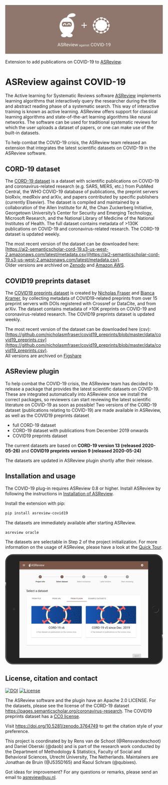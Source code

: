 ![ASReview for COVID19](https://github.com/asreview/asreview/blob/master/images/intro-covid19-small.png?raw=true)

Extension to add publications on COVID-19 to [ASReview](https://github.com/asreview/asreview).

# ASReview against COVID-19
The Active learning for Systematic Reviews software [ASReview](https://github.com/asreview/asreview) implements learning algorithms that interactively query the researcher during the title and abstract reading phase of a systematic search. This way of interactive training is known as active learning. ASReview offers support for classical learning algorithms and state-of-the-art learning algorithms like neural networks. The software can be used for traditional systematic reviews for which the user uploads a dataset of papers, or one can make use of the built-in datasets. 

To help combat the COVID-19 crisis, the ASReview team released an extension that integrates the latest scientific datasets on COVID-19 in the ASReview software.

## CORD-19 dataset
The [CORD-19 dataset](https://pages.semanticscholar.org/coronavirus-research) is a dataset with scientific publications on COVID-19 and coronavirus-related research (e.g. SARS, MERS, etc.) from PubMed Central, the WHO COVID-19 database of publications, the preprint servers bioRxiv, medRxiv and arXiv, and papers contributed by specific publishers (currently Elsevier). The dataset is compiled and maintained by a collaboration of the Allen Institute for AI, the Chan Zuckerberg Initiative, Georgetown University’s Center for Security and Emerging Technology, Microsoft Research, and the National Library of Medicine of the National Institutes of Health. The full dataset contains metadata of >130K publications on COVID-19 and coronavirus-related research. The CORD-19 dataset is updated weekly.

The most recent version of the dataset can be downloaded here:  
[https://ai2-semanticscholar-cord-19.s3-us-west-2.amazonaws.com/latest/metadata.csv](https://ai2-semanticscholar-cord-19.s3-us-west-2.amazonaws.com/latest/metadata.csv).  
Older versions are archived on [Zenodo](https://doi.org/10.5281/zenodo.3715505) and [Amazon AWS](https://ai2-semanticscholar-cord-19.s3-us-west-2.amazonaws.com/historical_releases.html).

## COVID19 preprints dataset
The [COVID19 preprints dataset](https://github.com/nicholasmfraser/covid19_preprints) is created by [Nicholas Fraser](https://github.com/nicholasmfraser) and [Bianca Kramer](https://github.com/bmkramer), by collecting metadata of COVID19-related preprints from over 15 preprint servers with DOIs registered with Crossref or DataCite, and from arXiv. The dataset contains metadata of >10K preprints on COVID-19 and coronavirus-related research. The COVID19 preprints dataset is updated weekly.

The most recent version of the dataset can be downloaded here (csv):  
[https://github.com/nicholasmfraser/covid19_preprints/blob/master/data/covid19_preprints.csv](https://github.com/nicholasmfraser/covid19_preprints/blob/master/data/covid19_preprints.csv).  
All versions are archived on [Figshare](https://doi.org/10.6084/m9.figshare.12033672)

## ASReview plugin

To help combat the COVID-19 crisis, the ASReview team has decided to release a package that provides the latest scientific datasets on COVID-19. These are integrated automatically into ASReview once we install the correct packages, so reviewers can start reviewing the latest scientific literature on COVID-19 as soon as possible!
Two versions of the CORD-19 dataset (publications relating to COVID-19) are made available in ASReview, as well as the COVID19 preprints dataset

- full CORD-19 dataset
- CORD-19 dataset with publications from December 2019 onwards
- COVID19 preprints dataset

The current datasets are based on **CORD-19 version 13 (released 2020-05-26)** and **COVID19 preprints version 9 (released 2020-05-24)**

The datasets are updated in ASReview plugin shortly after their release. 

## Installation and usage

The COVID-19 plug-in requires ASReview 0.8 or higher. Install ASReview by following the instructions in [Installation of ASReview](https://asreview.readthedocs.io/en/latest/installation.html). 

Install the extension with pip:

```bash
pip install asreview-covid19
```

The datasets are immediately available after starting ASReview. 

```bash
asreview oracle
```

The datasets are selectable in Step 2 of the project initialization. For more information on the usage of ASReview, please have a look at the [Quick Tour](https://asreview.readthedocs.io/en/latest/quicktour.html). 

[![ASReview CORD19 datasets](https://github.com/asreview/asreview/blob/master/images/asreview-covid19-screenshot.png?raw=true)](https://github.com/asreview/asreview-covid19)

## License, citation and contact

[![DOI](https://zenodo.org/badge/DOI/10.5281/zenodo.3764749.svg)](https://doi.org/10.5281/zenodo.3764749) [![License](https://img.shields.io/badge/License-Apache%202.0-blue.svg)](https://opensource.org/licenses/Apache-2.0)

The ASReview software and the plugin have an Apache 2.0 LICENSE. For the datasets, please see the license of the CORD-19 dataset https://pages.semanticscholar.org/coronavirus-research. The COVID19 preprints dataset has a [CC0 license](https://creativecommons.org/publicdomain/zero/1.0/).

Visit https://doi.org/10.5281/zenodo.3764749 to get the citation style of your preference. 

This project is coordinated by by Rens van de Schoot (@Rensvandeschoot) and Daniel Oberski (@daob) and is part of the research work conducted by the Department of Methodology & Statistics, Faculty of Social and Behavioral Sciences, Utrecht University, The Netherlands. Maintainers are Jonathan de Bruin (@J535D165) and Raoul Schram (@qubixes).

Got ideas for improvement? For any questions or remarks, please send an email to asreview@uu.nl.

